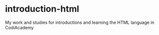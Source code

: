# introduction-html
My work and studies for introductions and learning the HTML language in CodiAcademy
